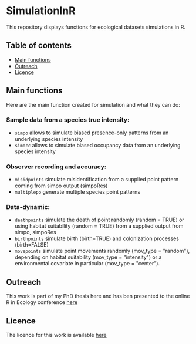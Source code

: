 # SimulationInR
This repository displays functions for ecological datasets simulations in R. 

## Table of contents
* [Main functions](#Main-functions)
* [Outreach](#Outreach)
* [Licence](#Licence)
	
## Main functions
Here are the main function created for simulation and what they can do:
  ### Sample data from a species true intensity:
   * ```simpo``` allows to simulate biased presence-only patterns from an underlying species intensity
   * ```simocc``` allows to simulate biased occupancy data from an underlying species intensity
	
  ### Observer recording and accuracy:
   * ```misidpoints``` simulate misidentification from a supplied point pattern coming from simpo output (simpoRes) 
   * ```multiplepo``` generate multiple species point patterns
    
  ### Data-dynamic:
   * ```deathpoints``` simulate the death of point randomly (random = TRUE) or using habitat suitability (random = TRUE) from a supplied output from simpo, simpoRes 
   * ```birthpoints``` simulate birth (birth=TRUE) and colonization processes (birth=FALSE)
   * ```movepoints``` simulate point movements randomly (mov_type = "random"), depending on habitat suitability (mov_type = "intensity") or a environmental covariate in particular (mov_type = "center").
    
## Outreach
This work is part of my PhD thesis here and has ben presented to the online R in Ecology conference [here](https://github.com/EmyGlblt/SimulationInR/blob/main/Simulation_EcologyinR_EmyGuilbault.pdf)

 
## Licence
The licence for this work is available [here](https://github.com/EmyGlblt/SimulationInR/blob/main/License.txt)
